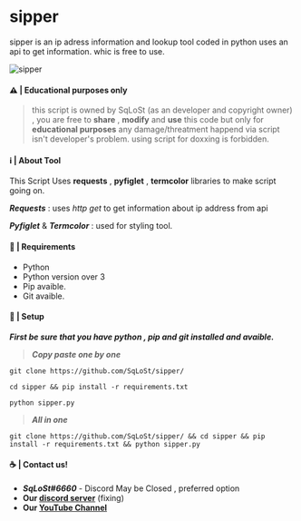# sipper
sipper is an ip adress information and lookup tool coded in python uses an api to get information.
whic is free to use.

![sipper](https://media.discordapp.net/attachments/1071886678232420464/1076217046041362564/IMG_20230217_220114.jpg)

#### ⚠️ | Educational purposes only
> this script is owned by SqLoSt (as an developer and copyright owner) ,
you are free to **share** , **modify** and **use** this code but only for **educational purposes**
any damage/threatment happend via script isn't developer's problem. using script for doxxing is forbidden.

#### ℹ️ | About Tool
 This Script Uses **requests** , **pyfiglet** , **termcolor** libraries to make script going on.

 ***Requests*** : uses *http get* to get information about ip address from api

 ***Pyfiglet*** & ***Termcolor*** : used for styling tool.

#### 🍫 | Requirements
  - Python
  - Python version over 3
  - Pip avaible.
  - Git avaible.

#### 🤝 | Setup
 ***First be sure that you have python , pip and git installed and avaible.***

  > ***Copy paste one by one***
```
git clone https://github.com/SqLoSt/sipper/
```
```
cd sipper && pip install -r requirements.txt
```
```
python sipper.py
```

  > ***All in one***
```
git clone https://github.com/SqLoSt/sipper/ && cd sipper && pip install -r requirements.txt && python sipper.py
```

#### ☕ | Contact us!
- ***SqLoSt#6660*** - Discord May be  Closed , preferred option
- **Our [discord server](https://youtu.be/dQw4w9WgXcQ)** (fixing)
- **Our [YouTube Channel](https://youtube.com/channel/UCPXh6NqhJZpl_2oSpatFOFw)**

